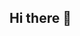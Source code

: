 ## Hi there 👋

<!--
**ParkerPeterson88/ParkerPeterson88** is a ✨ _special_ ✨ repository because its `README.md` (this file) appears on your GitHub profile.

Here are some ideas to get you started:

- 🔭 I’m currently working on various coding, data analytics, and mapping projects.
- 🌱 I’m currently learning SQL.
- 👯 I’m looking to collaborate on ...
- 🤔 I’m looking for help with ...
- 💬 Ask me about ...
- 📫 How to reach me: Instagram - @porkerpeterson
- 😄 Pronouns: ...
- ⚡ Fun fact: I am a student at BYU!
-->
